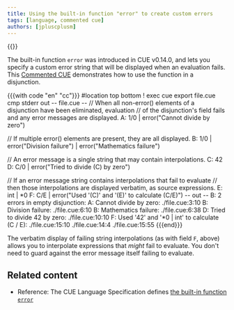 ```yaml
---
title: Using the built-in function "error" to create custom errors
tags: [language, commented cue]
authors: [jpluscplusm]
---
```

{{<sidenote text="Requires CUE v0.14.0 or later" >}}

The built-in function `error` was introduced in CUE v0.14.0, and lets you
specify a custom error string that will be displayed when an evaluation fails.
This [Commented CUE]({{<relref"docs/howto/about-commented-cue-guides">}})
demonstrates how to use the function in a disjunction.

{{{with code "en" "cc"}}}
#location top bottom
! exec cue export file.cue
cmp stderr out
-- file.cue --
// When all non-error() elements of a disjunction have been eliminated, evaluation
// of the disjunction's field fails and any error messages are displayed.
A: 1/0 | error("Cannot divide by zero")

// If multiple error() elements are present, they are all displayed.
B: 1/0 | error("Division failure") | error("Mathematics failure")

// An error message is a single string that may contain interpolations.
C: 42
D: C/0 | error("Tried to divide \(C) by zero")

// If an error message string contains interpolations that fail to evaluate
// then those interpolations are displayed verbatim, as source expressions.
E: int | *0
F: C/E | error("Used '\(C)' and '\(E)' to calculate \(C/E)")
-- out --
B: 2 errors in empty disjunction:
A: Cannot divide by zero:
    ./file.cue:3:10
B: Division failure:
    ./file.cue:6:10
B: Mathematics failure:
    ./file.cue:6:38
D: Tried to divide 42 by zero:
    ./file.cue:10:10
F: Used '42' and '*0 | int' to calculate (C / E):
    ./file.cue:15:10
    ./file.cue:14:4
    ./file.cue:15:55
{{{end}}}

The verbatim display of failing string interpolations (as with field `F`,
above) allows you to interpolate expressions that *might* fail to evaluate.
You don't need to guard against the error message itself failing to evaluate.

## Related content

- Reference: The CUE Language Specification defines
  [the built-in function `error`]({{<relref"docs/reference/spec/#error">}})

